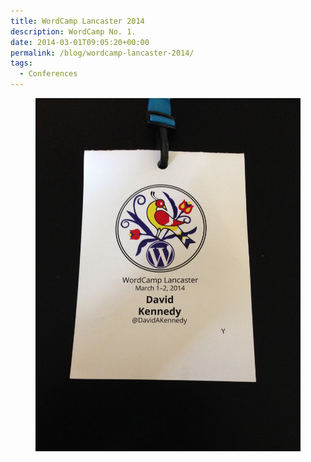 ```yaml
---
title: WordCamp Lancaster 2014
description: WordCamp No. 1.
date: 2014-03-01T09:05:20+00:00
permalink: /blog/wordcamp-lancaster-2014/
tags:
  - Conferences
---
```


<figure><img src="./wclanc2014-1.jpg" alt="Conference badge with a blue, yellow and red bird in the center followed by the WordPress logo. Includes: WordCamp Lancaster, March 1-2, 2014; David A. Kennedy, WordCamp Lancaster 2014 conference badge." loading="eager" decoding="sync"/></figure>
